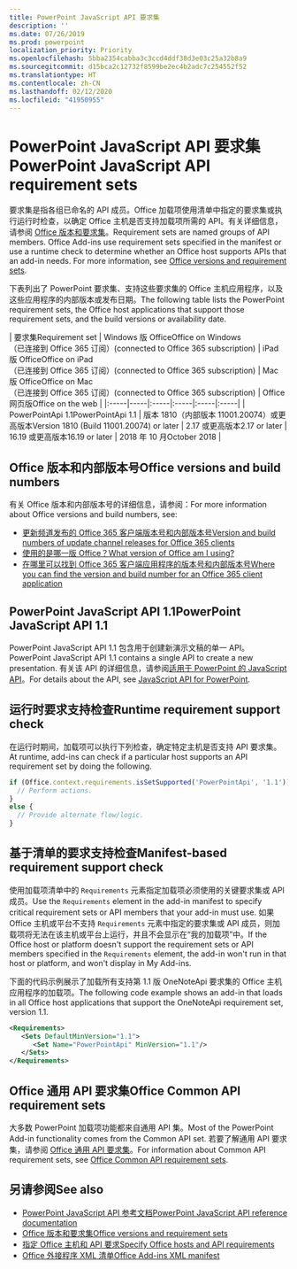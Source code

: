 ```yaml
---
title: PowerPoint JavaScript API 要求集
description: ''
ms.date: 07/26/2019
ms.prod: powerpoint
localization_priority: Priority
ms.openlocfilehash: 5bba2354cabba3c3ccd4ddf38d3e03c25a32b8a9
ms.sourcegitcommit: d15bca2c12732f8599be2ec4b2adc7c254552f52
ms.translationtype: HT
ms.contentlocale: zh-CN
ms.lasthandoff: 02/12/2020
ms.locfileid: "41950955"
---
```

# <a name="powerpoint-javascript-api-requirement-sets"></a><span data-ttu-id="6884b-102">PowerPoint JavaScript API 要求集</span><span class="sxs-lookup"><span data-stu-id="6884b-102">PowerPoint JavaScript API requirement sets</span></span>

<span data-ttu-id="6884b-p101">要求集是指各组已命名的 API 成员。Office 加载项使用清单中指定的要求集或执行运行时检查，以确定 Office 主机是否支持加载项所需的 API。有关详细信息，请参阅 [Office 版本和要求集](/office/dev/add-ins/develop/office-versions-and-requirement-sets)。</span><span class="sxs-lookup"><span data-stu-id="6884b-p101">Requirement sets are named groups of API members. Office Add-ins use requirement sets specified in the manifest or use a runtime check to determine whether an Office host supports APIs that an add-in needs. For more information, see [Office versions and requirement sets](/office/dev/add-ins/develop/office-versions-and-requirement-sets).</span></span>

<span data-ttu-id="6884b-106">下表列出了 PowerPoint 要求集、支持这些要求集的 Office 主机应用程序，以及这些应用程序的内部版本或发布日期。</span><span class="sxs-lookup"><span data-stu-id="6884b-106">The following table lists the PowerPoint requirement sets, the Office host applications that support those requirement sets, and the build versions or availability date.</span></span>

|  <span data-ttu-id="6884b-107">要求集</span><span class="sxs-lookup"><span data-stu-id="6884b-107">Requirement set</span></span>  |  <span data-ttu-id="6884b-108">Windows 版 Office</span><span class="sxs-lookup"><span data-stu-id="6884b-108">Office on Windows</span></span><br><span data-ttu-id="6884b-109">（已连接到 Office 365 订阅）</span><span class="sxs-lookup"><span data-stu-id="6884b-109">(connected to Office 365 subscription)</span></span>  |  <span data-ttu-id="6884b-110">iPad 版 Office</span><span class="sxs-lookup"><span data-stu-id="6884b-110">Office on iPad</span></span><br><span data-ttu-id="6884b-111">（已连接到 Office 365 订阅）</span><span class="sxs-lookup"><span data-stu-id="6884b-111">(connected to Office 365 subscription)</span></span>  |  <span data-ttu-id="6884b-112">Mac 版 Office</span><span class="sxs-lookup"><span data-stu-id="6884b-112">Office on Mac</span></span><br><span data-ttu-id="6884b-113">（已连接到 Office 365 订阅）</span><span class="sxs-lookup"><span data-stu-id="6884b-113">(connected to Office 365 subscription)</span></span>  | <span data-ttu-id="6884b-114">Office 网页版</span><span class="sxs-lookup"><span data-stu-id="6884b-114">Office on the web</span></span> |
|:-----|-----|:-----|:-----|:-----|:-----|
| <span data-ttu-id="6884b-115">PowerPointApi 1.1</span><span class="sxs-lookup"><span data-stu-id="6884b-115">PowerPointApi 1.1</span></span> | <span data-ttu-id="6884b-116">版本 1810（内部版本 11001.20074）或更高版本</span><span class="sxs-lookup"><span data-stu-id="6884b-116">Version 1810 (Build 11001.20074) or later</span></span> | <span data-ttu-id="6884b-117">2.17 或更高版本</span><span class="sxs-lookup"><span data-stu-id="6884b-117">2.17 or later</span></span> | <span data-ttu-id="6884b-118">16.19 或更高版本</span><span class="sxs-lookup"><span data-stu-id="6884b-118">16.19 or later</span></span> | <span data-ttu-id="6884b-119">2018 年 10 月</span><span class="sxs-lookup"><span data-stu-id="6884b-119">October 2018</span></span> |

## <a name="office-versions-and-build-numbers"></a><span data-ttu-id="6884b-120">Office 版本和内部版本号</span><span class="sxs-lookup"><span data-stu-id="6884b-120">Office versions and build numbers</span></span>

<span data-ttu-id="6884b-121">有关 Office 版本和内部版本号的详细信息，请参阅：</span><span class="sxs-lookup"><span data-stu-id="6884b-121">For more information about Office versions and build numbers, see:</span></span>

- [<span data-ttu-id="6884b-122">更新频道发布的 Office 365 客户端版本号和内部版本号</span><span class="sxs-lookup"><span data-stu-id="6884b-122">Version and build numbers of update channel releases for Office 365 clients</span></span>](https://support.office.com/article/version-and-build-numbers-of-update-channel-releases-ae942449-1fca-4484-898b-a933ea23def7)
- [<span data-ttu-id="6884b-123">使用的是哪一版 Office？</span><span class="sxs-lookup"><span data-stu-id="6884b-123">What version of Office am I using?</span></span>](https://support.office.com/article/What-version-of-Office-am-I-using-932788b8-a3ce-44bf-bb09-e334518b8b19)
- [<span data-ttu-id="6884b-124">在哪里可以找到 Office 365 客户端应用程序的版本号和内部版本号</span><span class="sxs-lookup"><span data-stu-id="6884b-124">Where you can find the version and build number for an Office 365 client application</span></span>](https://support.office.com/article/version-and-build-numbers-of-update-channel-releases-ae942449-1fca-4484-898b-a933ea23def7)

## <a name="powerpoint-javascript-api-11"></a><span data-ttu-id="6884b-125">PowerPoint JavaScript API 1.1</span><span class="sxs-lookup"><span data-stu-id="6884b-125">PowerPoint JavaScript API 1.1</span></span>

<span data-ttu-id="6884b-126">PowerPoint JavaScript API 1.1 包含用于创建新演示文稿的单一 API。</span><span class="sxs-lookup"><span data-stu-id="6884b-126">PowerPoint JavaScript API 1.1 contains a single API to create a new presentation.</span></span> <span data-ttu-id="6884b-127">有关该 API 的详细信息，请参阅[适用于 PowerPoint 的 JavaScript API](../../powerpoint/powerpoint-add-ins.md)。</span><span class="sxs-lookup"><span data-stu-id="6884b-127">For details about the API, see [JavaScript API for PowerPoint](../../powerpoint/powerpoint-add-ins.md).</span></span>

## <a name="runtime-requirement-support-check"></a><span data-ttu-id="6884b-128">运行时要求支持检查</span><span class="sxs-lookup"><span data-stu-id="6884b-128">Runtime requirement support check</span></span>

<span data-ttu-id="6884b-129">在运行时期间，加载项可以执行下列检查，确定特定主机是否支持 API 要求集。</span><span class="sxs-lookup"><span data-stu-id="6884b-129">At runtime, add-ins can check if a particular host supports an API requirement set by doing the following.</span></span>

```js
if (Office.context.requirements.isSetSupported('PowerPointApi', '1.1')) {
  // Perform actions.
}
else {
  // Provide alternate flow/logic.
}
```

## <a name="manifest-based-requirement-support-check"></a><span data-ttu-id="6884b-130">基于清单的要求支持检查</span><span class="sxs-lookup"><span data-stu-id="6884b-130">Manifest-based requirement support check</span></span>

<span data-ttu-id="6884b-131">使用加载项清单中的 `Requirements` 元素指定加载项必须使用的关键要求集或 API 成员。</span><span class="sxs-lookup"><span data-stu-id="6884b-131">Use the `Requirements` element in the add-in manifest to specify critical requirement sets or API members that your add-in must use.</span></span> <span data-ttu-id="6884b-132">如果 Office 主机或平台不支持 `Requirements` 元素中指定的要求集或 API 成员，则加载项将无法在该主机或平台上运行，并且不会显示在“我的加载项”中。</span><span class="sxs-lookup"><span data-stu-id="6884b-132">If the Office host or platform doesn't support the requirement sets or API members specified in the `Requirements` element, the add-in won't run in that host or platform, and won't display in My Add-ins.</span></span>

<span data-ttu-id="6884b-133">下面的代码示例展示了加载所有支持第 1.1 版 OneNoteApi 要求集的 Office 主机应用程序的加载项。</span><span class="sxs-lookup"><span data-stu-id="6884b-133">The following code example shows an add-in that loads in all Office host applications that support the OneNoteApi requirement set, version 1.1.</span></span>

```xml
<Requirements>
   <Sets DefaultMinVersion="1.1">
      <Set Name="PowerPointApi" MinVersion="1.1"/>
   </Sets>
</Requirements>
```

## <a name="office-common-api-requirement-sets"></a><span data-ttu-id="6884b-134">Office 通用 API 要求集</span><span class="sxs-lookup"><span data-stu-id="6884b-134">Office Common API requirement sets</span></span>

<span data-ttu-id="6884b-135">大多数 PowerPoint 加载项功能都来自通用 API 集。</span><span class="sxs-lookup"><span data-stu-id="6884b-135">Most of the PowerPoint Add-in functionality comes from the Common API set.</span></span> <span data-ttu-id="6884b-136">若要了解通用 API 要求集，请参阅 [Office 通用 API 要求集](office-add-in-requirement-sets.md)。</span><span class="sxs-lookup"><span data-stu-id="6884b-136">For information about Common API requirement sets, see [Office Common API requirement sets](office-add-in-requirement-sets.md).</span></span>

## <a name="see-also"></a><span data-ttu-id="6884b-137">另请参阅</span><span class="sxs-lookup"><span data-stu-id="6884b-137">See also</span></span>

- [<span data-ttu-id="6884b-138">PowerPoint JavaScript API 参考文档</span><span class="sxs-lookup"><span data-stu-id="6884b-138">PowerPoint JavaScript API reference documentation</span></span>](/javascript/api/powerpoint)
- [<span data-ttu-id="6884b-139">Office 版本和要求集</span><span class="sxs-lookup"><span data-stu-id="6884b-139">Office versions and requirement sets</span></span>](/office/dev/add-ins/develop/office-versions-and-requirement-sets)
- [<span data-ttu-id="6884b-140">指定 Office 主机和 API 要求</span><span class="sxs-lookup"><span data-stu-id="6884b-140">Specify Office hosts and API requirements</span></span>](/office/dev/add-ins/develop/specify-office-hosts-and-api-requirements)
- [<span data-ttu-id="6884b-141">Office 外接程序 XML 清单</span><span class="sxs-lookup"><span data-stu-id="6884b-141">Office Add-ins XML manifest</span></span>](/office/dev/add-ins/develop/add-in-manifests)
